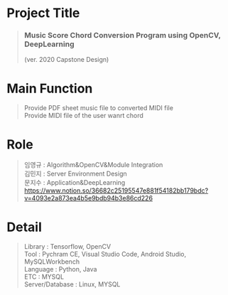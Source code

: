 # Project Title
> <h3>Music Score Chord Conversion Program using OpenCV, DeepLearning</h3> 
> (ver. 2020 Capstone Design)
# Main Function
> Provide PDF sheet music file to converted MIDI file <br>
> Provide MIDI file of the user wanrt chord <br>
# Role
> 임영규 : Algorithm&OpenCV&Module Integration <br>
> 김민지 : Server Environment Design <br>
> 문지수 : Application&DeepLearning <br>
> https://www.notion.so/36682c25195547e881f54182bb179bdc?v=4093e2a873ea4b5e9bdb94b3e86cd226
# Detail
> Library : Tensorflow, OpenCV   
> Tool : Pychram CE, Visual Studio Code, Android Studio, MySQLWorkbench   
> Language : Python, Java   
> ETC : MYSQL   
> Server/Database : Linux, MYSQL   
